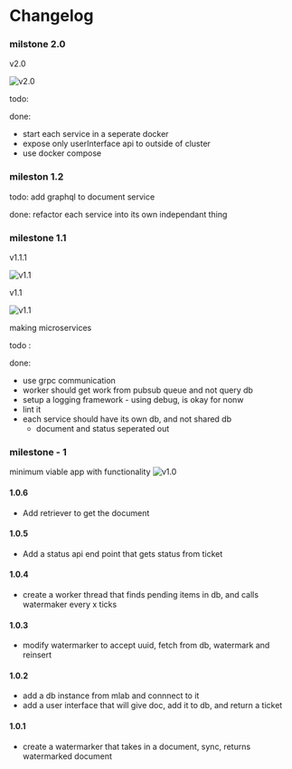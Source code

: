 # Changelog

### milstone 2.0
v2.0

![v2.0](https://github.com/moonblade/watermark/raw/dev/assets/archv2.0.png)

todo:

done:
- start each service in a seperate docker
- expose only userInterface api to outside of cluster
- use docker compose

### mileston 1.2
todo:
add graphql to document service

done:
refactor each service into its own independant thing

### milestone 1.1

v1.1.1

![v1.1](https://github.com/moonblade/watermark/raw/dev/assets/archv1.1.1.png)

v1.1

![v1.1](https://github.com/moonblade/watermark/raw/dev/assets/archv1.1.png)

making microservices

todo :

done:
- use grpc communication
- worker should get work from pubsub queue and not query db
- setup a logging framework - using debug, is okay for nonw
- lint it
- each service should have its own db, and not shared db
    - document and status seperated out

### milestone - 1
minimum viable app with functionality
![v1.0](https://github.com/moonblade/watermark/raw/dev/assets/archv1.0.png)

#### 1.0.6
- Add retriever to get the document

#### 1.0.5
- Add a status api end point that gets status from ticket

#### 1.0.4
- create a worker thread that finds pending items in db, and calls watermaker every x ticks

#### 1.0.3
- modify watermarker to accept uuid, fetch from db, watermark and reinsert

#### 1.0.2
- add a db instance from mlab and connnect to it
- add a user interface that will give doc, add it to db, and return a ticket

#### 1.0.1
- create a watermarker that takes in a document, sync, returns watermarked document
